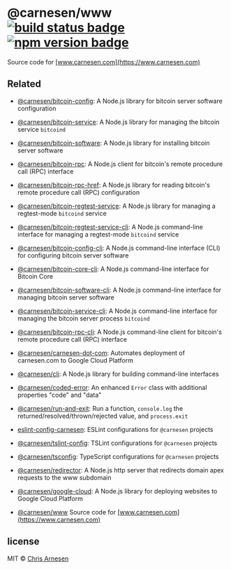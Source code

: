 # @carnesen/www [![build status badge](https://github.com/carnesen/www/workflows/test/badge.svg)](https://github.com/carnesen/www/actions?query=workflow%3Atest+branch%3Amaster) [![npm version badge](https://badge.fury.io/js/%40carnesen%2Fwww.svg)](https://www.npmjs.com/package/@carnesen/www)

Source code for [www.carnesen.com](https://www.carnesen.com)

## Related
- [@carnesen/bitcoin-config](https://github.com/carnesen/bitcoin-config): A Node.js library for bitcoin server software configuration

- [@carnesen/bitcoin-service](https://github.com/carnesen/bitcoin-service): A Node.js library for managing the bitcoin service `bitcoind`

- [@carnesen/bitcoin-software](https://github.com/carnesen/bitcoin-software): A Node.js library for installing bitcoin server software

- [@carnesen/bitcoin-rpc](https://github.com/carnesen/bitcoin-rpc): A Node.js client for bitcoin's remote procedure call (RPC) interface

- [@carnesen/bitcoin-rpc-href](https://github.com/carnesen/bitcoin-rpc-href): A Node.js library for reading bitcoin's remote procedure call (RPC) configuration

- [@carnesen/bitcoin-regtest-service](https://github.com/carnesen/bitcoin-regtest-service): A Node.js library for managing a regtest-mode `bitcoind` service

- [@carnesen/bitcoin-regtest-service-cli](https://github.com/carnesen/bitcoin-regtest-service-cli): A Node.js command-line interface for managing a regtest-mode `bitcoind` service

- [@carnesen/bitcoin-config-cli](https://github.com/carnesen/bitcoin-core): A Node.js command-line interface (CLI) for configuring bitcoin server software

- [@carnesen/bitcoin-core-cli](https://github.com/carnesen/bitcoin-core-cli): A Node.js command-line interface for Bitcoin Core

- [@carnesen/bitcoin-software-cli](https://github.com/carnesen/bitcoin-software-cli): A Node.js command-line interface for managing bitcoin server software

- [@carnesen/bitcoin-service-cli](https://github.com/carnesen/bitcoin-service-cli): A Node.js command-line interface for managing the bitcoin server process `bitcoind`

- [@carnesen/bitcoin-rpc-cli](https://github.com/carnesen/bitcoin-rpc): A Node.js command-line client for bitcoin's remote procedure call (RPC) interface

- [@carnesen/carnesen-dot-com](https://github.com/carnesen/carnesen-dot-com): Automates deployment of carnesen.com to Google Cloud Platform

- [@carnesen/cli](https://github.com/carnesen/cli): A Node.js library for building command-line interfaces

- [@carnesen/coded-error](https://github.com/carnesen/coded-error): An enhanced `Error` class with additional properties "code" and "data"

- [@carnesen/run-and-exit](https://github.com/carnesen/run-and-exit): Run a function, `console.log` the returned/resolved/thrown/rejected value, and `process.exit`

- [eslint-config-carnesen](https://github.com/carnesen/eslint-config-carnesen): ESLint configurations for `@carnesen` projects

- [@carnesen/tslint-config](https://github.com/carnesen/tslint-config): TSLint configurations for `@carnesen` projects

- [@carnesen/tsconfig](https://github.com/carnesen/tsconfig): TypeScript configurations for `@carnesen` projects

- [@carnesen/redirector](https://github.com/carnesen/redirector): A Node.js http server that redirects domain apex requests to the www subdomain

- [@carnesen/google-cloud](https://github.com/carnesen/google-cloud): A Node.js library for deploying websites to Google Cloud Platform

- [@carnesen/www](https://github.com/carnesen/www) Source code for [www.carnesen.com](https://www.carnesen.com)

## license

MIT © [Chris Arnesen](https://www.carnesen.com)
